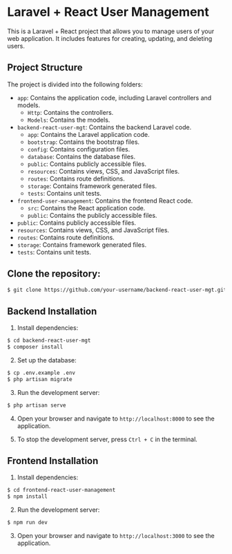 # Laravel + React User Management

This is a Laravel + React project that allows you to manage users of your web application. It includes features for creating, updating, and deleting users.

## Project Structure

The project is divided into the following folders:

- `app`: Contains the application code, including Laravel controllers and models.
  - `Http`: Contains the controllers.
  - `Models`: Contains the models.
- `backend-react-user-mgt`: Contains the backend Laravel code.
  - `app`: Contains the Laravel application code.
  - `bootstrap`: Contains the bootstrap files.
  - `config`: Contains configuration files.
  - `database`: Contains the database files.
  - `public`: Contains publicly accessible files.
  - `resources`: Contains views, CSS, and JavaScript files.
  - `routes`: Contains route definitions.
  - `storage`: Contains framework generated files.
  - `tests`: Contains unit tests.
- `frontend-user-management`: Contains the frontend React code.
  - `src`: Contains the React application code.
  - `public`: Contains the publicly accessible files.
- `public`: Contains publicly accessible files.
- `resources`: Contains views, CSS, and JavaScript files.
- `routes`: Contains route definitions.
- `storage`: Contains framework generated files.
- `tests`: Contains unit tests.

## Clone the repository:

```bash
$ git clone https://github.com/your-username/backend-react-user-mgt.git
```

## Backend Installation

1. Install dependencies:

```bash
$ cd backend-react-user-mgt
$ composer install
```

2. Set up the database:

```bash
$ cp .env.example .env
$ php artisan migrate
```

3. Run the development server:

```bash
$ php artisan serve
```

4. Open your browser and navigate to `http://localhost:8000` to see the application.

5. To stop the development server, press `Ctrl + C` in the terminal.


## Frontend Installation

1. Install dependencies:

```bash
$ cd frontend-react-user-management
$ npm install
```

2. Run the development server:

```bash
$ npm run dev
```

3. Open your browser and navigate to `http://localhost:3000` to see the application.
